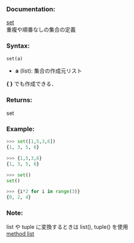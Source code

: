 ### Documentation:

[set](https://docs.python.org/ja/3/library/functions.html#func-set)  
重複や順番なしの集合の定義

### Syntax:

```set(a)```  

- **a** (list): 集合の作成元リスト

**{ }** でも作成できる．

### Returns:

set

### Example: 

```python
>>> set([1,5,3,6])
{1, 3, 5, 6}

>>> {1,5,3,6}
{1, 3, 5, 6}

>>> set()
set()

>>> {i*2 for i in range(3)}
{0, 2, 4}
```

### Note:
list や tuple に変換するときは list(), tuple() を使用  
[method list](https://docs.python.org/3.8/library/stdtypes.html#set-types-set-frozenset)

